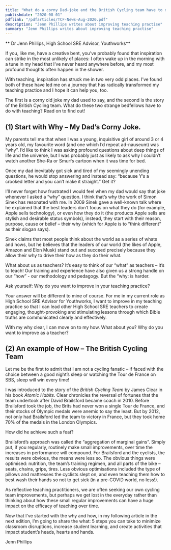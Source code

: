 ```yaml
---
title: "What do a corny Dad-joke and the British Cycling team have to do with teaching"
publishdate: "2020-08-01"
pdflink: "/pdfarticles/TCF-News-Aug-2020.pdf"
description: "Jenn Phillips writes about improving teaching practise"
summary: "Jenn Phillips writes about improving teaching practise"
---
```


** Dr Jenn Phillips, High School SRE Advisor, Youthworks**

If you, like me, have a creative bent, you’ve probably found that inspiration can strike in
the most unlikely of places: I often wake up in the morning with a tune in my head that
I’ve never heard anywhere before, and my most profound thoughts often happen in the
shower.

With teaching, inspiration has struck me in two very odd places. I’ve found both of these
have led me on a journey that has radically transformed my teaching practice and I hope
it can help you, too.

The first is a corny old joke my dad used to say, and the second is the story of the British
Cycling team. What do these two strange bedfellows have to do with teaching? Read on to
find out!

## (1) Start with Why – My Dad’s Corny Joke.
My parents tell me that when I was a young, inquisitive girl of around 3 or 4 years old, my
favourite word (and one which I’d repeat ad-nauseum) was “why”. I’d like to think I was
asking profound questions about deep things of life and the universe, but I was probably
just as likely to ask why I couldn’t watch another She-Ra or Smurfs cartoon when it was
time for bed.

Once my dad inevitably got sick and tired of my seemingly unending questions, he would
stop answering and instead say: “because Y’s a crooked letter and you can’t make it
straight.” Get it?

I’ll never forget how frustrated I would feel when my dad would say that joke whenever I
asked a “why” question. I think that’s why the work of Simon Sinek has resonated with
me. In 2009 Sinek gave a well-known talk where he explained that the best leaders don’t
focus on what they do (for example, Apple sells technology), or even how they do it (the
products Apple sells are stylish and desirable status symbols), instead, they start with
their reason, purpose, cause or belief – their why (which for Apple is to “think different”
as their slogan says).

Sinek claims that most people think about the world as a series of whats and hows, but he
believes that the leaders of our world (the likes of Apple, Amazon and Elon Musk) stand
out and succeed precisely because they allow their why to drive their how as they do their
what.

What about us as teachers? It’s easy to think of our “what” as teachers – it’s to teach! Our
training and experience have also given us a strong handle on our “how” - our
methodology and pedagogy. But the “why: is harder.

Ask yourself: Why do you want to improve in your teaching practice?

Your answer will be different to mine of course. For me in my current role as High School
SRE Advisor for Youthworks, I want to improve in my teaching practice so that I can lead
other High School SRE teachers to create engaging, thought-provoking and stimulating
lessons through which Bible truths are communicated clearly and effectively.

With my why clear, I can move on to my how. What about you? Why do you want to
improve as a teacher?
## (2) An example of How – The British Cycling Team
Let me be the first to admit that I am not a cycling fanatic – if faced with the choice
between a good night’s sleep or watching the Tour de France on SBS, sleep will win every
time!

I was introduced to the story of the *British Cycling Team* by James Clear in his book
*Atomic Habits*. Clear chronicles the reversal of fortunes that the team undertook after
David Brailsford became coach in 2010. Before Brailsford took the job, the Brits had never
won a single Tour de France, and their stocks of Olympic medals were anemic to say the
least. But by 2012, not only had Brailsford led the team to victory in France, but they took
home 70% of the medals in the London Olympics.

How did he achieve such a feat?

Brailsford’s approach was called the “aggregation of marginal gains”. Simply put, if you
regularly, routinely make small improvements, over time the increases in performance will
compound. For Brailsford and the cyclists, the results were obvious, the means were less
so. The obvious things were optimised: nutrition, the team’s training regimen, and all
parts of the bike – seats, chains, grips, tires. Less obvious optimisations included the type
of pillows and mattresses the cyclists slept on, and even teaching them how to best wash
their hands so not to get sick (in a pre-COVID world, no less!).

As reflective teaching practitioners, we are often seeking our own cycling team
improvements, but perhaps we get lost in the everyday rather than thinking about how
these small regular improvements can have a huge impact on the efficacy of teaching over
time.

Now that I’ve started with the why and how, in my following article in the next edition,
I’m going to share the what: 5 steps you can take to minimize classroom disruptions,
increase student learning, and create activities that impact student’s heads, hearts and
hands.

Jenn Phillips

